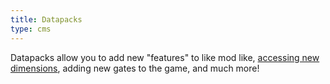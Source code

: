```yaml
---
title: Datapacks
type: cms
---
```

Datapacks allow you to add new "features" to like mod like, [accessing new dimensions](https://amblelabs.github.io/stargate-wiki/datapacks/pointoforigins/), adding new gates to the game, and much more!